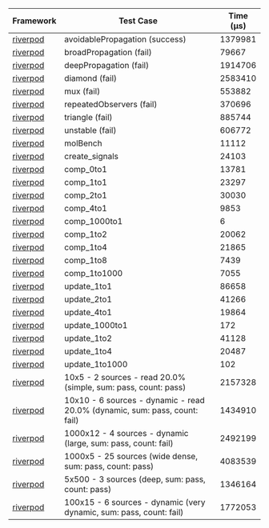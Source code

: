 | Framework | Test Case | Time (μs) |
| --- | --- | --- |
| [riverpod](https://github.com/rrousselGit/riverpod) | avoidablePropagation (success) | 1379981 |
| [riverpod](https://github.com/rrousselGit/riverpod) | broadPropagation (fail) | 79667 |
| [riverpod](https://github.com/rrousselGit/riverpod) | deepPropagation (fail) | 1914706 |
| [riverpod](https://github.com/rrousselGit/riverpod) | diamond (fail) | 2583410 |
| [riverpod](https://github.com/rrousselGit/riverpod) | mux (fail) | 553882 |
| [riverpod](https://github.com/rrousselGit/riverpod) | repeatedObservers (fail) | 370696 |
| [riverpod](https://github.com/rrousselGit/riverpod) | triangle (fail) | 885744 |
| [riverpod](https://github.com/rrousselGit/riverpod) | unstable (fail) | 606772 |
| [riverpod](https://github.com/rrousselGit/riverpod) | molBench | 11112 |
| [riverpod](https://github.com/rrousselGit/riverpod) | create_signals | 24103 |
| [riverpod](https://github.com/rrousselGit/riverpod) | comp_0to1 | 13781 |
| [riverpod](https://github.com/rrousselGit/riverpod) | comp_1to1 | 23297 |
| [riverpod](https://github.com/rrousselGit/riverpod) | comp_2to1 | 30030 |
| [riverpod](https://github.com/rrousselGit/riverpod) | comp_4to1 | 9853 |
| [riverpod](https://github.com/rrousselGit/riverpod) | comp_1000to1 | 6 |
| [riverpod](https://github.com/rrousselGit/riverpod) | comp_1to2 | 20062 |
| [riverpod](https://github.com/rrousselGit/riverpod) | comp_1to4 | 21865 |
| [riverpod](https://github.com/rrousselGit/riverpod) | comp_1to8 | 7439 |
| [riverpod](https://github.com/rrousselGit/riverpod) | comp_1to1000 | 7055 |
| [riverpod](https://github.com/rrousselGit/riverpod) | update_1to1 | 86658 |
| [riverpod](https://github.com/rrousselGit/riverpod) | update_2to1 | 41266 |
| [riverpod](https://github.com/rrousselGit/riverpod) | update_4to1 | 19864 |
| [riverpod](https://github.com/rrousselGit/riverpod) | update_1000to1 | 172 |
| [riverpod](https://github.com/rrousselGit/riverpod) | update_1to2 | 41128 |
| [riverpod](https://github.com/rrousselGit/riverpod) | update_1to4 | 20487 |
| [riverpod](https://github.com/rrousselGit/riverpod) | update_1to1000 | 102 |
| [riverpod](https://github.com/rrousselGit/riverpod) | 10x5 - 2 sources - read 20.0% (simple, sum: pass, count: pass) | 2157328 |
| [riverpod](https://github.com/rrousselGit/riverpod) | 10x10 - 6 sources - dynamic - read 20.0% (dynamic, sum: pass, count: fail) | 1434910 |
| [riverpod](https://github.com/rrousselGit/riverpod) | 1000x12 - 4 sources - dynamic (large, sum: pass, count: fail) | 2492199 |
| [riverpod](https://github.com/rrousselGit/riverpod) | 1000x5 - 25 sources (wide dense, sum: pass, count: pass) | 4083539 |
| [riverpod](https://github.com/rrousselGit/riverpod) | 5x500 - 3 sources (deep, sum: pass, count: pass) | 1346164 |
| [riverpod](https://github.com/rrousselGit/riverpod) | 100x15 - 6 sources - dynamic (very dynamic, sum: pass, count: fail) | 1772053 |
